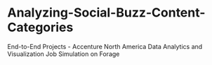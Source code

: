 # Analyzing-Social-Buzz-Content-Categories
End-to-End Projects - Accenture North America Data Analytics and Visualization Job Simulation on Forage
